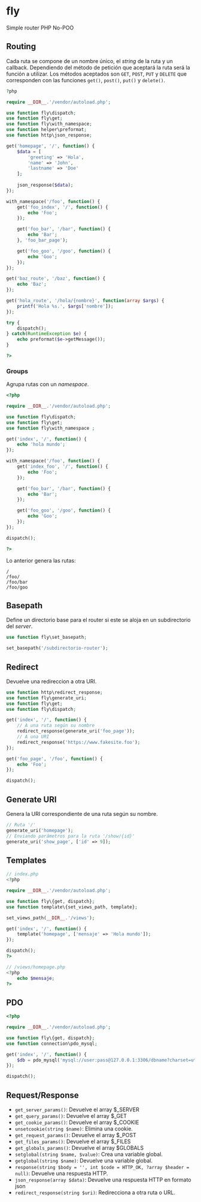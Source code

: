 # fly
 Simple router PHP No-POO

## Routing

Cada ruta se compone de un nombre único, el *string* de la ruta y un callback. Dependiendo del método de petición que aceptará la ruta será la función a utilizar. Los métodos aceptados son `GET`, `POST`, `PUT` y `DELETE` que corresponden con las funciones `get()`, `post()`, `put()` y `delete()`.

```php
?php

require __DIR__.'/vendor/autoload.php';

use function fly\dispatch;
use function fly\get;
use function fly\with_namespace;
use function helper\preformat;
use function http\json_response;

get('homepage', '/', function() {
    $data = [
        'greeting' => 'Hola',
        'name' => 'John',
        'lastname' => 'Doe'
    ];
    
    json_response($data);
});

with_namespace('/foo', function() {
    get('foo_index', '/', function() {
        echo 'Foo';
    });

    get('foo_bar', '/bar', function() {
        echo 'Bar';
    }, 'foo_bar_page');

    get('foo_goo', '/goo', function() {
        echo 'Goo';
    });
});

get('baz_route', '/baz', function() {
    echo 'Baz';
});

get('hola_route', '/hola/{nombre}', function(array $args) {
    printf('Hola %s.', $args['nombre']);
});

try {
    dispatch();
} catch(RuntimeException $e) {
    echo preformat($e->getMessage());
}

?>
```

### Groups

Agrupa rutas con un *namespace*.

```php
<?php

require __DIR__.'/vendor/autoload.php';

use function fly\dispatch;
use function fly\get;
use function fly\with_namespace ;

get('index', '/', function() {
    echo 'hola mundo';
});

with_namespace('/foo', function() {
    get('index_foo', '/', function() {
        echo 'Foo';
    });

    get('foo_bar', '/bar', function() {
        echo 'Bar';
    });

    get('foo_goo', '/goo', function() {
        echo 'Goo';
    });
});

dispatch();

?>
```

Lo anterior genera las rutas:

```
/
/foo/
/foo/bar
/foo/goo
```

## Basepath

Define un directorio base para el router si este se aloja en un subdirectorio del *server*.

```php
use function fly\set_basepath;

set_basepath('/subdirectorio-router');
```

## Redirect

Devuelve una redireccion a otra URI.

```php
use function http\redirect_response;
use function fly\generate_uri;
use function fly\get;
use function fly\dispatch;

get('index', '/', function() {
    // A una ruta según su nombre
    redirect_response(generate_uri('foo_page'));
    // A una URI
    redirect_response('https://www.fakesite.foo');
});

get('foo_page', '/foo', function() {
    echo 'Foo';
});

dispatch();
```

## Generate URI

Genera la URI correspondiente de una ruta según su nombre.

```php
// Ruta '/'
generate_uri('homepage');
// Enviando parámetros para la ruta '/show/{id}'
generate_uri('show_page', ['id' => 9]);
```

## Templates

```php
// index.php
<?php

require __DIR__.'/vendor/autoload.php';

use function fly\{get, dispatch};
use function template\{set_views_path, template};

set_views_path(__DIR__.'/views');

get('index', '/', function() {
    template('homepage', ['mensaje' => 'Hola mundo']);
});

dispatch();
?>
```

```php
// /views/homepage.php
<?php
    echo $mensaje;
?>
```

## PDO

```php
<?php

require __DIR__.'/vendor/autoload.php';

use function fly\{get, dispatch};
use function connection\pdo_mysql;

get('index', '/', function() {
	$db = pdo_mysql('mysql://user:pass@127.0.0.1:3306/dbname?charset=utf8&persistent=true');
});

dispatch();
```

## Request/Response

- `get_server_params()`: Devuelve el array $_SERVER
- `get_query_params()`: Devuelve el array $_GET
- `get_cookie_params()`: Devuelve el array $_COOKIE
- `unsetcookie(string $name)`: Elimina una cookie.
- `get_request_params()`: Devuelve el array $_POST
- `get_files_params()`: Devuelve el array $_FILES
- `get_globals_params()`: Devuelve el array $GLOBALS
- `setglobal(string $name, $value)`: Crea una variable global.
- `getglobal(string $name)`: Devuelve una variable global.
- `response(string $body = '', int $code = HTTP_OK, ?array $header = null)`: Devuelve una respuesta HTTP.
- `json_response(array $data)`: Devuelve una respuesta HTTP en formato json
- `redirect_response(string $uri)`: Redirecciona a otra ruta o URL.




